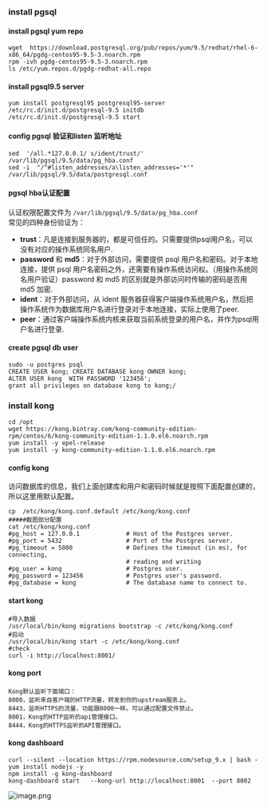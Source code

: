 ### install pgsql 

#### install pgsql yum repo

```shell
wget  https://download.postgresql.org/pub/repos/yum/9.5/redhat/rhel-6-x86_64/pgdg-centos95-9.5-3.noarch.rpm
rpm -ivh pgdg-centos95-9.5-3.noarch.rpm
ls /etc/yum.repos.d/pgdg-redhat-all.repo

```

#### install pgsql9.5 server

```shell
yum install postgresql95 postgresql95-server
/etc/rc.d/init.d/postgresql-9.5 initdb
/etc/rc.d/init.d/postgresql-9.5 start
```

#### config pgsql 验证和listen 监听地址

```
sed  '/all.*127.0.0.1/ s/ident/trust/' /var/lib/pgsql/9.5/data/pg_hba.conf
sed -i  "/^#listen_addresses/a\listen_addresses='*'" /var/lib/pgsql/9.5/data/postgresql.conf
```

####  pgsql hba认证配置

认证权限配置文件为 `/var/lib/pgsql/9.5/data/pg_hba.conf`  
 常见的四种身份验证为：

- **trust**：凡是连接到服务器的，都是可信任的。只需要提供psql用户名，可以没有对应的操作系统同名用户.
- **password** 和 **md5**：对于外部访问，需要提供 psql 用户名和密码。对于本地连接，提供 psql 用户名密码之外，还需要有操作系统访问权。（用操作系统同名用户验证）password 和 md5 的区别就是外部访问时传输的密码是否用 md5 加密.
- **ident**：对于外部访问，从 ident 服务器获得客户端操作系统用户名，然后把操作系统作为数据库用户名进行登录对于本地连接，实际上使用了peer.
- **peer**：通过客户端操作系统内核来获取当前系统登录的用户名，并作为psql用户名进行登录.

####  create pgsql  db user 

```
sudo -u postgres psql
CREATE USER kong; CREATE DATABASE kong OWNER kong;
ALTER USER kong  WITH PASSWORD '123456';
grant all privileges on database kong to kong;/
```



### install kong 

```
cd /opt
wget https://kong.bintray.com/kong-community-edition-rpm/centos/6/kong-community-edition-1.1.0.el6.noarch.rpm
yum install -y epel-release 
yum install -y kong-community-edition-1.1.0.el6.noarch.rpm
```

#### config kong

访问数据库的信息，我们上面创建库和用户和密码时候就是按照下面配置创建的，所以这里用默认配置。 

```
cp  /etc/kong/kong.conf.default /etc/kong/kong.conf
#####截图部分配置
cat /etc/kong/kong.conf         
#pg_host = 127.0.0.1             # Host of the Postgres server.
#pg_port = 5432                  # Port of the Postgres server.
#pg_timeout = 5000               # Defines the timeout (in ms), for connecting,
                                 # reading and writing
#pg_user = kong                  # Postgres user.
#pg_password = 123456            # Postgres user's password.
#pg_database = kong              # The database name to connect to.
```

#### start kong

```
#导入数据
/usr/local/bin/kong migrations bootstrap -c /etc/kong/kong.conf
#启动
/usr/local/bin/kong start -c /etc/kong/kong.conf
#check
curl -i http://localhost:8001/
```

#### kong port

```
Kong默认监听下面端口：
8000，监听来自客户端的HTTP流量，转发到你的upstream服务上。
8443，监听HTTPS的流量，功能跟8000一样。可以通过配置文件禁止。
8001，Kong的HTTP监听的api管理接口。
8444，Kong的HTTPS监听的API管理接口。
```
#### kong dashboard
```
curl --silent --location https://rpm.nodesource.com/setup_9.x | bash -
yum install nodejs -y
npm install -g kong-dashboard
kong-dashboard start   --kong-url http://localhost:8001  --port 8002
```
![image.png](https://upload-images.jianshu.io/upload_images/1542757-51c6b24e6ddc53e4.png?imageMogr2/auto-orient/strip%7CimageView2/2/w/1240)
